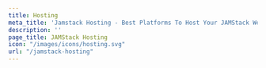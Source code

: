 ```yaml
---
title: Hosting
meta_title: 'Jamstack Hosting - Best Platforms To Host Your JAMStack Website'
description: ''
page_title: JAMStack Hosting
icon: "/images/icons/hosting.svg"
url: "/jamstack-hosting"
---
```

